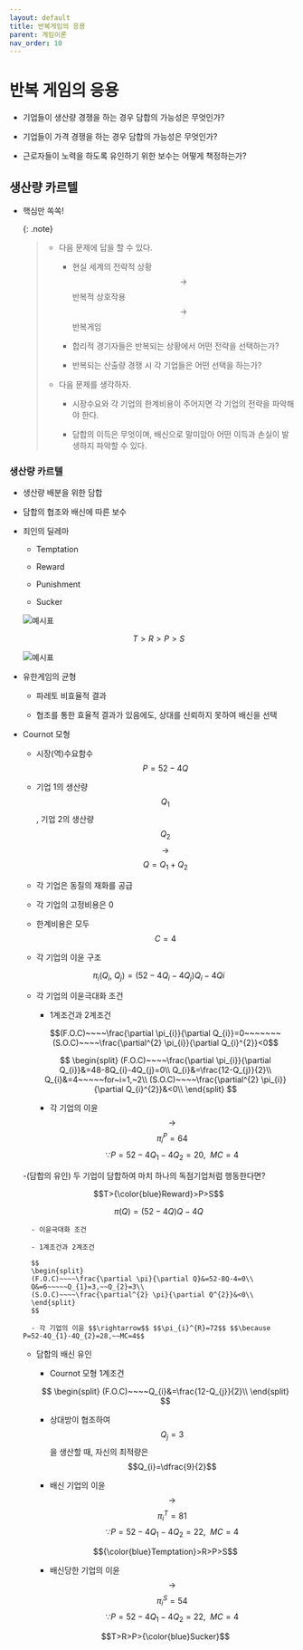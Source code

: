 ```yaml
---
layout: default
title: 반복게임의 응용
parent: 게임이론
nav_order: 10
---
```


# 반복 게임의 응용

- 기업들이 생산량 경쟁을 하는 경우 담합의 가능성은 무엇인가?

- 기업들이 가격 경쟁을 하는 경우 담합의 가능성은 무엇인가?

- 근로자들이 노력을 하도록 유인하기 위한 보수는 어떻게 책정하는가?

## 생산량 카르텔

- 핵심만 쏙쏙!

    {: .note}
	> - 다음 문제에 답을 할 수 있다.
	>
	> 	- 현실 세계의 전략적 상황 $$\rightarrow$$ 반복적 상호작용 $$\rightarrow$$ 반복게임  
	>
	> 	- 합리적 경기자들은 반복되는 상황에서 어떤 전략을 선택하는가?
	>
	>	- 반복되는 산출량 경쟁 시 각 기업들은 어떤 선택을 하는가?
	>
	> - 다음 문제를 생각하자.
	>
	> 	- 시장수요와 각 기업의 한계비용이 주어지면 각 기업의 전략을 파악해야 한다.
	>
	> 	- 담합의 이득은 무엇이며, 배신으로 말미암아 어떤 이득과 손실이 발생하지 파악할 수 있다.
	
### 생산량 카르텔

- 생산량 배분을 위한 담합 

- 담합의 협조와 배신에 따른 보수

- 죄인의 딜레마

	- Temptation 

	- Reward

	- Punishment

	- Sucker
	
	 ![예시표](/images/Lec_10_1_1.png)
	 
	 $$T>R>P>S$$
	 
	 ![예시표](/images/Lec_10_1_2.png)
	  
- 유한게임의 균형

	- 파레토 비효율적 결과

	- 협조를 통한 효율적 결과가 있음에도, 상대를 신뢰하지 못하여 배신을 선택
	
- Cournot 모형

	- 시장(역)수요함수 $$P=52-4Q$$

	- 기업 1의 생산량 $$Q_{1}$$, 기업 2의 생산량 $$Q_{2}$$ $$\rightarrow$$ $$Q=Q_{1}+Q_{2}$$

	- 각 기업은 동질의 재화를 공급

	- 각 기업의 고정비용은 0

	- 한계비용은 모두 $$C=4$$

	- 각 기업의 이윤 구조
	
	$$\pi_{i}(Q_{i},~Q_{j})=(52-4Q_{i}-4Q_{j})Q_{i}-4Q{i}$$

	- 각 기업의 이윤극대화 조건

		- 1계조건과 2계조건
		
		$$(F.O.C)~~~~\frac{\partial \pi_{i}}{\partial Q_{i}}=0~~~~~~~
		(S.O.C)~~~~\frac{\partial^{2} \pi_{i}}{\partial Q_{i}^{2}}<0$$
		
		$$
		\begin{split}
		(F.O.C)~~~~\frac{\partial \pi_{i}}{\partial Q_{i}}&=48-8Q_{i}-4Q_{j}=0\\
		Q_{i}&=\frac{12-Q_{j}}{2}\\
		Q_{i}&=4~~~~~for~i=1,~2\\
		(S.O.C)~~~~\frac{\partial^{2} \pi_{i}}{\partial Q_{i}^{2}}&<0\\
		\end{split}
		$$
		
		- 각 기업의 이윤 $$\rightarrow$$ $$\pi_{i}^{P}=64$$ $$\because P=52-4Q_{1}-4Q_{2}=20,~~MC=4$$
		
	-(담합의 유인) 두 기업이 담합하여 마치 하나의 독점기업처럼 행동한다면?
	
	$$T>{\color{blue}Reward}>P>S$$
	
	$$
	\pi(Q)=(52-4Q)Q-4Q
	$$
		
		- 이윤극대화 조건

		- 1계조건과 2계조건
		
		$$
		\begin{split}
		(F.O.C)~~~~\frac{\partial \pi}{\partial Q}&=52-8Q-4=0\\
		Q&=6~~~~~Q_{1}=3,~~Q_{2}=3\\
		(S.O.C)~~~~\frac{\partial^{2} \pi}{\partial Q^{2}}&<0\\
		\end{split}
		$$

		- 각 기업의 이윤 $$\rightarrow$$ $$\pi_{i}^{R}=72$$ $$\because P=52-4Q_{1}-4Q_{2}=28,~~MC=4$$

	- 담합의 배신 유인

		- Cournot 모형 1계조건
		
		$$
		\begin{split}
		(F.O.C)~~~~Q_{i}&=\frac{12-Q_{j}}{2}\\
		\end{split}
		$$
		
		- 상대방이 협조하여 $$Q_{j}=3$$을 생산할 때,  자신의 최적량은 $$Q_{i}=\dfrac{9}{2}$$

		- 배신 기업의 이윤 $$\rightarrow$$ $$\pi_{i}^{T}=81$$ $$\because P=52-4Q_{1}-4Q_{2}=22,~~MC=4$$
		
		$${\color{blue}Temptation}>R>P>S$$
		
		- 배신당한 기업의 이윤 $$\rightarrow$$ $$\pi_{i}^{S}=54$$ $$\because P=52-4Q_{1}-4Q_{2}=22,~~MC=4$$
		
		$$T>R>P>{\color{blue}Sucker}$$